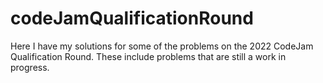 # codeJamQualificationRound
Here I have my solutions for some of the problems on the 2022 CodeJam Qualification Round. These include problems that are still a work in progress.

